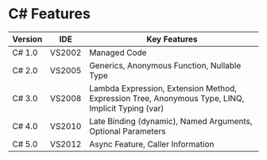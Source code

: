 # C# Features

| Version | IDE | Key Features |
| ------- | --- | ------------ |
| C# 1.0 | VS2002 | Managed Code |
| C# 2.0 | VS2005 | Generics, Anonymous Function, Nullable Type |
| C# 3.0 | VS2008 | Lambda Expression, Extension Method, Expression Tree, Anonymous Type, LINQ, Implicit Typing (var) |
| C# 4.0 | VS2010 | Late Binding (dynamic), Named Arguments, Optional Parameters |
| C# 5.0 | VS2012 | Async Feature, Caller Information |
